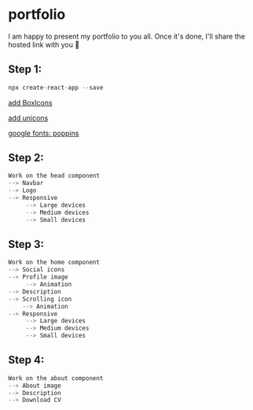 # portfolio
I am happy to present my portfolio to you all. Once it's done, I'll share the hosted link with you 🌸
## Step 1:
```js
npx create-react-app --save
```
 <a href="https://boxicons.com/usage"> add BoxIcons   
 </a>
 
 <a href="https://iconscout.com/unicons"> add unicons
  </a>

 <a href="https://fonts.google.com/"> google fonts: poppins
 </a>

 ## Step 2: 
```js
Work on the head component
--> Navbar
--> Logo
--> Responsive
     --> Large devices
     --> Medium devices
     --> Small devices
```

 ## Step 3: 
```js
Work on the home component
--> Social icons
--> Profile image
     --> Animation
--> Description 
--> Scrolling icon
    --> Animation
--> Responsive
     --> Large devices
     --> Medium devices
     --> Small devices
```
 ## Step 4: 
 ```js
 Work on the about component
--> About image
--> Description
--> Download CV
 ``` 